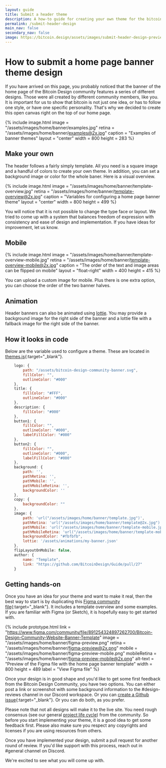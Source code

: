 ```yaml
---
layout: guide
title: Submit a header theme
description: A how-to guide for creating your own theme for the bitcoin.design homepage banner.
permalink: /submit-header-design
main_nav: false
secondary_nav: false
image: https://bitcoin.design/assets/images/submit-header-design-preview.jpg
---
```


# How to submit a home page banner theme design

If you have arrived on this page, you probably noticed that the banner of the home page of the Bitcoin Design community features a series of different designs. Those were all created by different community members, like you. It is important for us to show that bitcoin is not just one idea, or has to follow one style, or have one specific personality. That's why we decided to create this open canvas right on the top of our home page.

{% include image.html
   image = "/assets/images/home/banner/examples.jpg"
   retina = "/assets/images/home/banner/examples@2x.jpg"
   caption = "Examples of banner themes"
   layout = "center"
   width = 800
   height = 283
%}

## Make your own

The header follows a fairly simply template. All you need is a square image and a handful of colors to create your own theme. In addition, you can set a background image or color for the whole baner. Here is a visual overview.

{% include image.html
   image = "/assets/images/home/banner/template-overview.jpg"
   retina = "/assets/images/home/banner/template-overview@2x.jpg"
   caption = "Variables for configuring a home page banner theme"
   layout = "center"
   width = 800
   height = 499
%}

You will notice that it is not possible to change the type face or layout. We tried to come up with a system that balances freedom of expression with consistency and ease of design and implementation. If you have ideas for improvement, let us know.

## Mobile

<div class="center">

{% include image.html
   image = "/assets/images/home/banner/template-overview-mobile.jpg"
   retina = "/assets/images/home/banner/template-overview-mobile@2x.jpg"
   caption = "The order of the text and image areas can be flipped on mobile"
   layout = "float-right"
   width = 400
   height = 415
%}

You can upload a custom image for mobile. Plus there is one extra option, you can choose the order of the two banner halves.

</div>

## Animation

Header banners can also be animated using [lottie](https://github.com/airbnb/lottie-web). You may provide a background image for the right side of the banner and a lottie file with a fallback image for the right side of the banner.

## How it looks in code

Below are the variable used to configure a theme. These are located in [themes.js](/js/themes.js){:target="_blank"}.

```javascript
    logo: {
        path: "/assets/bitcoin-design-community-banner.svg",
        fillColor: "",
        outlineColor: "#000"
    },
    title: {
        fillColor: "#FFF",
        outlineColor: "#000"
    },
    description: {
        fillColor: "#000"
    },
    button1: {
        fillColor: "",
        outlineColor: "#000",
        labelFillColor: "#000"
    },
    button2: {
        fillColor: "",
        outlineColor: "#000",
        labelFillColor: "#000"
    },
    background: {
        path: '',
        pathRetina: '',
        pathMobile: '',
        pathMobileRetina: '',
        backgroundColor: ''
    },
    copy: {
        backgroundColor: ""
    },
    image: {
        path: 'url("/assets/images/home/banner/template.jpg")',
        pathRetina: 'url("/assets/images/home/banner/template@2x.jpg")',
        pathMobile: 'url("/assets/images/home/banner/template-mobile.jpg")',
        pathMobileRetina: 'url("/assets/images/home/banner/template-mobile@2x.jpg")',
        backgroundColor: "#fbfbfb",
        lottie: '/assets/animations/my-banner.json'
    },
    flipLayoutOnMobile: false,
    author: {
        name: "Template",
        link: "https://github.com/BitcoinDesign/Guide/pull/27"
    }
```

## Getting hands-on

Once you have an idea for your theme and want to make it real, then the best way to start is by duplicating this [Figma community file](https://www.figma.com/community/file/891254324897262700/Bitcoin-Design-Community-Website-Banner-Template){:target="_blank"}. It includes a template overview and some examples. If you are familiar with Figma (or Sketch), it is hopefully easy to get started with.


{% include prototype.html
   link = "https://www.figma.com/community/file/891254324897262700/Bitcoin-Design-Community-Website-Banner-Template"
   image = "/assets/images/home/banner/figma-preview.png"
   retina = "/assets/images/home/banner/figma-preview@2x.png"
   mobile = "/assets/images/home/banner/figma-preview-mobile.png"
   mobileRetina = "/assets/images/home/banner/figma-preview-mobile@2x.png"
   alt-text = "Preview of the Figma file with the home page banner template"
   width = 800
   height = 489
   label = "View Figma file"
%}

Once your design is in good shape and you'd like to get some first feedback from the Bitcoin Design Community, you have two options. You can either post a link or screenshot with some background information to the #design-reviews channel in our Discord workspace. Or you can [create a Github issue](https://github.com/BitcoinDesign/Guide/issues){:target="_blank"}. Or you can do both, as you prefer.

Please note that not all designs will make it to the live site. You need rough consensus (see our general [project life cycle](https://github.com/BitcoinDesign/Meta/blob/master/Projects.md)) from the community. So before you start implementing your theme, it is a good idea to get some feedback first. Please also make sure you respect any copyrights and licenses if you are using resources from others.

Once you have implemented your design, submit a pull request for another round of review. If you'd like support with this process, reach out in #general channel on Discord.

We're excited to see what you will come up with.
